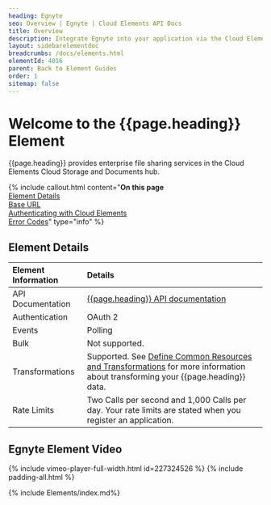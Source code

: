 ```yaml
---
heading: Egnyte
seo: Overview | Egnyte | Cloud Elements API Docs
title: Overview
description: Integrate Egnyte into your application via the Cloud Elements APIs.
layout: sidebarelementdoc
breadcrumbs: /docs/elements.html
elementId: 4016
parent: Back to Element Guides
order: 1
sitemap: false
---
```


# Welcome to the {{page.heading}} Element

{{page.heading}} provides enterprise file sharing services in the Cloud Elements Cloud Storage and Documents hub.

{% include callout.html content="<strong>On this page</strong></br><a href=#element-details>Element Details</a></br><a href=#base-url>Base URL</a></br><a href=#authenticating-with-cloud-elements>Authenticating with Cloud Elements</a></br><a href=#error-codes>Error Codes</a>" type="info" %}

## Element Details

| Element Information | Details     |
| :------------- | :------------- |
| API Documentation | [{{page.heading}} API documentation](https://developers.egnyte.com/docs) |
| Authentication | OAuth 2  |
| Events | Polling |
| Bulk | Not supported. |
| Transformations | Supported. See [Define Common Resources and Transformations](/docs/guides/common-resources/index.html) for more information about transforming your {{page.heading}} data.|
| Rate Limits | Two	Calls per second and 1,000	Calls per day. Your rate limits are stated when you register an application. |

## Egnyte Element Video

{% include vimeo-player-full-width.html id=227324526 %}
{% include padding-all.html %}

{% include Elements/index.md%}
